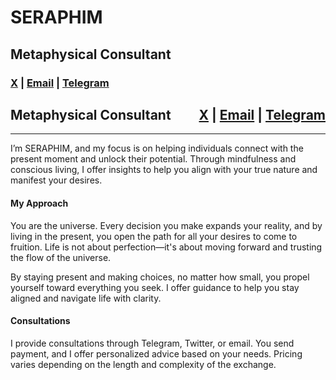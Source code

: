 # SERAPHIM 

## Metaphysical Consultant

### <a href="https://x.com/se2aphim" target="_blank">X</a> | [Email](mailto:se2aphim@icloud.com) | <a href="https://t.me/se2aphim" target="_blank">Telegram</a>

<h2 style="display: flex; justify-content: space-between; align-items: center; width: 100%;">
    <span>Metaphysical Consultant</span>
    <span style="text-align: right;">
        <a href="https://x.com/se2aphim" target="_blank">X</a> | 
        <a href="mailto:se2aphim@icloud.com">Email</a> | 
        <a href="https://t.me/se2aphim" target="_blank">Telegram</a>
    </span>
</h2>

---

I’m SERAPHIM, and my focus is on helping individuals connect with the present moment and unlock their potential. Through mindfulness and conscious living, I offer insights to help you align with your true nature and manifest your desires.

#### My Approach
You are the universe. Every decision you make expands your reality, and by living in the present, you open the path for all your desires to come to fruition. Life is not about perfection—it's about moving forward and trusting the flow of the universe.

By staying present and making choices, no matter how small, you propel yourself toward everything you seek. I offer guidance to help you stay aligned and navigate life with clarity.

#### Consultations
I provide consultations through Telegram, Twitter, or email. You send payment, and I offer personalized advice based on your needs. Pricing varies depending on the length and complexity of the exchange.
